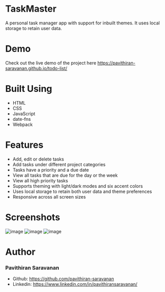 # TaskMaster
A personal task manager app with support for inbuilt themes. It uses local storage to retain user data.

# Demo
Check out the live demo of the project here https://pavithiran-saravanan.github.io/todo-list/

# Built Using
- HTML
- CSS
- JavaScript
- date-fns
- Webpack

# Features
- Add, edit or delete tasks
- Add tasks under different project categories
- Tasks have a priority and a due date
- View all tasks that are due for the day or the week
- View all high priority tasks
- Supports theming with light/dark modes and six accent colors
- Uses local storage to retain both user data and theme preferences
- Responsive across all screen sizes

# Screenshots
![image](https://github.com/pavithiran-saravanan/todo-list/assets/63770646/7e33a925-84ff-4c42-b750-b5ce778e4a39)
![image](https://github.com/pavithiran-saravanan/todo-list/assets/63770646/d8ec8674-adbf-415a-8455-80c40b7c828b)
![image](https://github.com/pavithiran-saravanan/todo-list/assets/63770646/1ca1506e-729c-4851-883e-968079c59e7e)

# Author
### Pavithiran Saravanan
- Github: https://github.com/pavithiran-saravanan
- Linkedin: https://www.linkedin.com/in/pavithiransaravanan/

